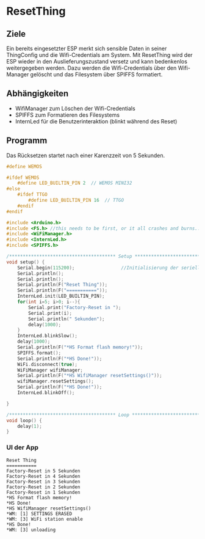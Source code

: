 # ResetThing

## Ziele
Ein bereits eingesetzter ESP merkt sich sensible Daten in seiner ThingConfig und die Wifi-Credentials am System. Mit ResetThing wird der ESP wieder in den Auslieferungszustand versetz und kann bedenkenlos weitergegeben werden.
Dazu werden die Wifi-Credentials über den Wifi-Manager gelöscht und das Filesystem über SPIFFS formatiert.

## Abhängigkeiten
- WifiManager zum Löschen der Wifi-Credentials
- SPIFFS zum Formatieren des Filesystems
- InternLed für die Benutzerinteraktion (blinkt während des Reset)


## Programm
Das Rücksetzen startet nach einer Karenzzeit von 5 Sekunden.

````c
#define WEMOS

#ifdef WEMOS
	#define LED_BUILTIN_PIN 2  // WEMOS MINI32
#else 
	#ifdef TTGO
		#define LED_BUILTIN_PIN 16  // TTGO
	#endif
#endif	

#include <Arduino.h>
#include <FS.h> //this needs to be first, or it all crashes and burns...
#include <WiFiManager.h>
#include <InternLed.h>
#include <SPIFFS.h>

/*************************************** Setup ******************************/
void setup() {
	Serial.begin(115200);                 //Initialisierung der seriellen Schnittstelle
	Serial.println();
	Serial.println();
	Serial.println(F("Reset Thing"));
	Serial.println(F("==========="));
	InternLed.init(LED_BUILTIN_PIN);
	for(int i=5; i>0; i--){
		Serial.print("Factory-Reset in ");
		Serial.print(i);
		Serial.println(" Sekunden");
		delay(1000);
	}
	InternLed.blinkSlow();
	delay(1000);
	Serial.println(F("*HS Format flash memory!"));
	SPIFFS.format();
	Serial.println(F("*HS Done!"));
	WiFi.disconnect(true);
	WiFiManager wifiManager;
	Serial.println(F("*HS WifiManager resetSettings()"));
	wifiManager.resetSettings();
	Serial.println(F("*HS Done!"));
	InternLed.blinkOff();

}

/*************************************** Loop ******************************/
void loop() {
	delay(1);
}

````

### UI der App

````
Reset Thing
===========
Factory-Reset in 5 Sekunden
Factory-Reset in 4 Sekunden
Factory-Reset in 3 Sekunden
Factory-Reset in 2 Sekunden
Factory-Reset in 1 Sekunden
*HS Format flash memory!
*HS Done!
*HS WifiManager resetSettings()
*WM: [1] SETTINGS ERASED
*WM: [3] WiFi station enable
*HS Done!
*WM: [3] unloading
````



